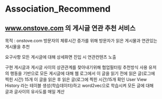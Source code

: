 # Association_Recommend

## www.onstove.com 의 게시글 연관 추천 서비스 
목적 : onstove.com 방문자의 체류시간 증가를 위해 방문자가 읽은 게시물과 연관있는 게시물을 추천 

요구사항
모든 게시글에 대해 상세화면 진입 시 연관컨텐츠 노출

구현
게시글과 게시글 사이의 상관관계를 찾아내기위해 협업필터링 추천방식 사용
유저의 행동을 기반으로 모든 게시글에 대해 웹 로그에서 이 글을 읽기 전에 읽은 글(로그에 찍힌 시간) 15개 이 글을 읽은 후 읽은 글(로그에 찍힌 시간)15개 확인
User View History 라는 테이블 생성(학습데이터)하고 word2vec으로 학습시켜 모든 글에 대해 글과 글사이의 유사도를 매일 계산 
